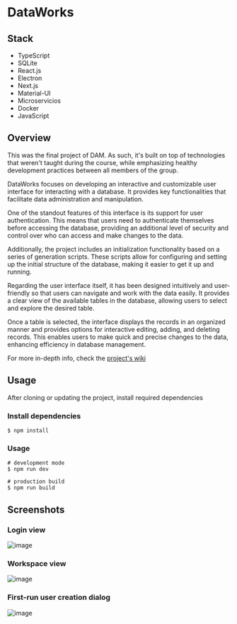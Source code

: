 # DataWorks

## Stack

- TypeScript
- SQLite
- React.js
- Electron
- Next.js
- Material-UI
- Microservicios
- Docker
- JavaScript

## Overview

This was the final project of DAM. As such, it's built on top of technologies that weren't taught during the course, while emphasizing healthy development practices between all members of the group.

DataWorks focuses on developing an interactive and customizable user interface for interacting with a database. It provides key functionalities that facilitate data administration and manipulation.

One of the standout features of this interface is its support for user authentication. This means that users need to authenticate themselves before accessing the database, providing an additional level of security and control over who can access and make changes to the data.

Additionally, the project includes an initialization functionality based on a series of generation scripts. These scripts allow for configuring and setting up the initial structure of the database, making it easier to get it up and running.

Regarding the user interface itself, it has been designed intuitively and user-friendly so that users can navigate and work with the data easily. It provides a clear view of the available tables in the database, allowing users to select and explore the desired table.

Once a table is selected, the interface displays the records in an organized manner and provides options for interactive editing, adding, and deleting records. This enables users to make quick and precise changes to the data, enhancing efficiency in database management.

For more in-depth info, check the [project's wiki](https://github.com/alexaib2002/project-dataworks_base/wiki)

## Usage

After cloning or updating the project, install required dependencies

### Install dependencies
```
$ npm install
```

### Usage

```
# development mode
$ npm run dev

# production build
$ npm run build
```

## Screenshots

### Login view

![image](https://github.com/alexaib2002/project-dataworks_base/assets/66980937/e9efd203-3cf3-4a5c-9b52-de181e13e18a)

### Workspace view

![image](https://github.com/alexaib2002/project-dataworks_base/assets/66980937/0639547e-74c9-41bc-85bd-379234199e97)

### First-run user creation dialog

![image](https://github.com/alexaib2002/project-dataworks_base/assets/66980937/ebf807eb-4e6e-4f0d-b05f-4674a21e291d)
